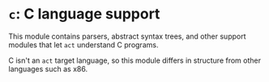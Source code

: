 # `c`: C language support

This module contains parsers, abstract syntax trees, and other support
modules that let `act` understand C programs.

C isn't an `act` target language, so this module differs in structure
from other languages such as x86.